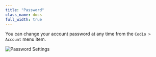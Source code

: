 ```yaml
---
title: "Password"
class_name: docs
full_width: true
---
```


You can change your account password at any time from the `Codio > Account` menu item.

<img alt="Password Settings" src="/img/docs/prefs-account-password.png" class="simple"/>
